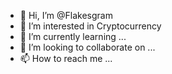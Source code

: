 - 👋 Hi, I’m @Flakesgram
- 👀 I’m interested in Cryptocurrency
- 🌱 I’m currently learning ...
- 💞️ I’m looking to collaborate on ...
- 📫 How to reach me ...

<!---
Flakesgram/Flakesgram is a ✨ special ✨ repository because its `README.md` (this file) appears on your GitHub profile.
You can click the Preview link to take a look at your changes.
--->
